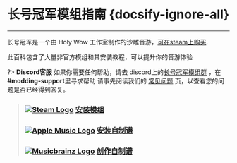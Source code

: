 # 长号冠军模组指南 {docsify-ignore-all}
---
长号冠军是一个由 Holy Wow 工作室制作的沙雕音游，[可在steam上购买](https://store.steampowered.com/app/1059990/Trombone_Champ/).

此百科包含了大量非官方模组和其安装教程，可以提升你的音游体验

?> **Discord客服** 如果你需要任何帮助，请去 discord上的[长号冠军模组群](https://discord.gg/KVzKRsbetJ) ，在 **#modding-support**里寻求帮助 请事先阅读我们的 [常见问题](faq) 页，以查看您的问题是否已经得到答复。

> ### [![Steam Logo](https://icongr.am/simple/steam.svg?color=A9A9A9&size=18.72)](pc-guide)&nbsp;[**安装模组**](installing-mods)
> 
> ### [![Apple Music Logo](https://icongr.am/simple/applemusic.svg?color=A9A9A9&size=18.72)](pc-guide)&nbsp;[**安装自制谱**](installing-songs)
> 
> ### [![Musicbrainz Logo](https://icongr.am/simple/musicbrainz.svg?color=A9A9A9&size=18.72)](pc-guide)&nbsp;[**创作自制谱**](creating-charts)
> 
><!-- > ### \[![Steam Logo\](https://icongr.am/simple/steam.svg?color=A9A9A9&size=18.72)](pc-guide)&nbsp;\[**Creating Mods**\](pc-guide) -->